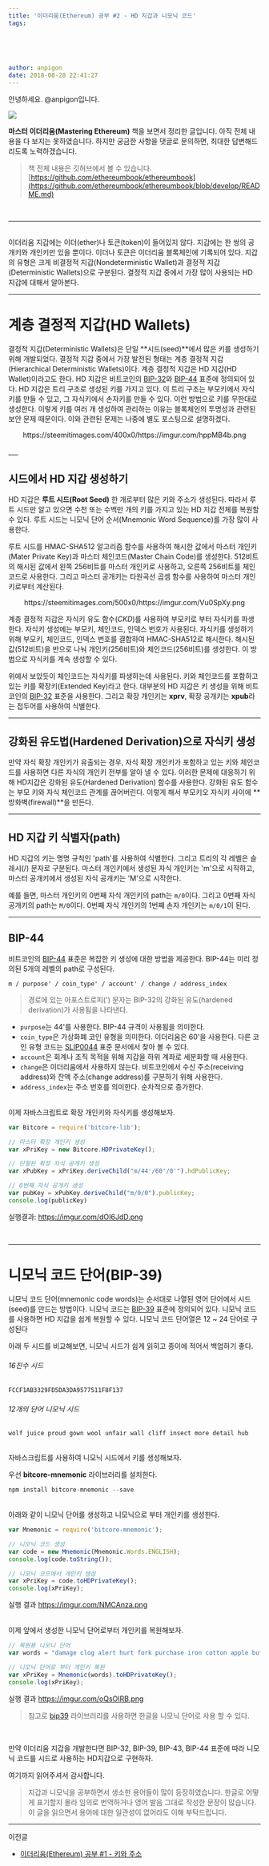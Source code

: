 ```yaml
---
title: '이더리움(Ethereum) 공부 #2 - HD 지갑과 니모닉 코드'
tags:
  
  
  
  
  
author: anpigon
date: 2018-08-28 22:41:27
---
```


안녕하세요. @anpigon입니다.

<div class='pull-right'><img src='https://steemitimages.com/150x0/https://images-na.ssl-images-amazon.com/images/I/51eW3hlp3jL._SX379_BO1,204,203,200_.jpg'></div>

**마스터 이더리움(Mastering Ethereum)** 책을 보면서 정리한 글입니다. 아직 전체 내용을 다 보지는 못하였습니다. 하지만 궁금한 사항을 댓글로 문의하면, 최대한 답변해드리도록 노력하겠습니다.
> 책 전체 내용은 깃허브에서 볼 수 있습니다.
[https://github.com/ethereumbook/ethereumbook](https://github.com/ethereumbook/ethereumbook/blob/develop/README.md)

<br>

___

<br>
이더리움 지갑에는 이더(ether)나 토큰(token)이 들어있지 않다. 지갑에는 한 쌍의 공개키와 개인키만 있을 뿐이다. 이더나 토큰은 이더리움 블록체인에 기록되어 있다. 지갑의 유형은 크게 비결정적 지갑(Nondeterministic Wallet)과 결정적 지갑(Deterministic Wallets)으로 구분된다. 결정적 지갑 중에서 가장 많이 사용되는 HD 지갑에 대해서 알아본다.

___

#  계층 결정적 지갑(HD Wallets)

결정적 지갑(Deterministic Wallets)은 단일 **시드(seed)**에서 많은 키를 생성하기 위해 개발되었다. 결정적 지갑 중에서 가장 발전된 형태는 계층 결정적 지갑(Hierarchical Deterministic Wallets)이다. 계층 결정적 지갑은 HD 지갑(HD Wallet)이라고도 한다. HD 지갑은 비트코인의 [BIP-32](https://github.com/bitcoin/bips/blob/master/bip-0032.mediawiki)와 [BIP-44](https://github.com/bitcoin/bips/blob/master/bip-0044.mediawiki) 표준에 정의되어 있다. HD 지갑은 트리 구조로 생성된 키를 가지고 있다. 이 트리 구조는 부모키에서 자식키를 만들 수 있고, 그 자식키에서 손자키를 만들 수 있다. 이런 방법으로 키를 무한대로 생성한다. 이렇게 키를 여러 개 생성하여 관리하는 이유는 블록체인의 투명성과 관련된 보안 문제 때문이다. 이와 관련된 문제는 나중에 별도 포스팅으로 설명하겠다.

<center>https://steemitimages.com/400x0/https://imgur.com/hppMB4b.png</center>

<br>
___

## 시드에서 HD 지갑 생성하기

 HD 지갑은 **루트 시드(Root Seed)** 한 개로부터 많은 키와 주소가 생성된다. 따라서 루트 시드만 알고 있으면 수천 또는 수백만 개의 키를 가지고 있는 HD 지갑 전체를 복원할 수 있다. 루트 시드는 니모닉 단어 순서(Mnemonic Word Sequence)를 가장 많이 사용한다.

루트 시드를 HMAC-SHA512 알고리즘 함수를 사용하여 해시한 값에서 마스터 개인키(Mater Private Key)과 마스터 체인코드(Master Chain Code)를 생성한다. 512비트의 해시된 값에서 왼쪽 256비트를 마스터 개인키로 사용하고, 오른쪽 256비트를 체인코드로 사용한다. 그리고 마스터 공개키는 타원곡선 곱셈 함수를 사용하여 마스터 개인키로부터 계산된다.

<center>https://steemitimages.com/500x0/https://imgur.com/Vu0SpXy.png</center>

계층 결정적 지갑은 자식키 유도 함수(*CKD*)를 사용하여 부모키로 부터 자식키를 파생한다. 자식키 생성에는 부모키, 체인코드, 인덱스 번호가 사용된다. 자식키를 생성하기 위해 부모키, 체인코드, 인덱스 번호를 결합하여 HMAC-SHA512로  해시한다. 해시된 값(512비트)을 반으로 나눠 개인키(256비트)와 체인코드(256비트)를 생성한다. 이 방법으로 자식키를 계속 생성할 수 있다.

위에서 보았듯이 체인코드는 자식키를 파생하는데 사용된다. 키와 체인코드를 포함하고 있는 키를 확장키(Extended Key)라고 한다. 대부분의 HD 지갑은 키 생성을 위해 비트코인의 [BIP-32](https://github.com/bitcoin/bips/blob/master/bip-0032.mediawiki) 표준을 사용한다. 그리고 확장 개인키는 **xprv**, 확장 공개키는 **xpub**라는 접두어를 사용하여 식별한다.

___

## 강화된 유도법(Hardened Derivation)으로 자식키 생성

만약 자식 확장 개인키가 유출되는 경우, 자식 확장 개인키가 포함하고 있는 키와 체인코드를 사용하면 다른 자식의 개인키 전부를 알아 낼 수 있다. 이러한 문제에 대응하기 위해 HD지갑은 강화된 유도(Hardened Derivation) 함수를 사용한다. 강화된 유도 함수는 부모 키와 자식 체인코드 관계를 끊어버린다. 이렇게 해서 부모키오 자식키 사이에 **방화벽(firewall)**을 만든다.

___

## HD 지갑 키 식별자(path)

HD 지갑의 키는 명명 규칙인 'path'를 사용하여 식별한다. 그리고 트리의 각 레벨은 슬래시(/) 문자로 구분된다. 마스터 개인키에서 생성된 자식 개인키는 'm'으로 시작하고, 마스터 공개키에서 생성된 자식 공개키는 'M'으로 시작한다. 

예를 들면, 마스터 개인키의 0번째 자식 개인키의 path는 `m/0`이다. 그리고 0번째 자식 공개키의 path는 `M/0`이다. 0번째 자식 개인키의 1번째 손자 개인키는 `m/0/1`이 된다.

___

## BIP-44

비트코인의 [BIP-44](https://github.com/bitcoin/bips/blob/master/bip-0044.mediawiki) 표준은 복잡한 키 생성에 대한 방법을 제공한다. BIP-44는 미리 정의된 5개의 레벨의 path로 구성된다.

```
m / purpose' / coin_type' / account' / change / address_index
```
> 경로에 있는 아포스트로피(') 문자는 BIP-32의 강화된 유도(hardened derivation)가 사용됨을 나타낸다.

- `purpose`는 44'를 사용한다. BIP-44 규격이 사용됨을 의미한다.
- `coin_type`은 가상화폐 코인 유형을 의미한다. 이더리움은 60'을 사용한다. 다른 코인 유형 코드는 [SLIP0044](https://github.com/satoshilabs/slips/blob/master/slip-0044.md) 표준 문서에서 찾아 볼 수 있다.
- `account`은 회계나 조직 목적을 위해 지갑을 하위 계좌로 세분화할 때 사용한다.
- `change`은 이더리움에서 사용하지 않는다. 비트코인에서 수신 주소(receiving address)와 잔액 주소(change address)를 구분하기 위해 사용한다.
- `address_index`는 주소 번호를 의미한다. 순차적으로 증가한다.

<br>
이제 자바스크립트로 확장 개인키와 자식키를 생성해보자.

```js
var Bitcore = require('bitcore-lib');

// 마스터 확장 개인키 생성
var xPriKey = new Bitcore.HDPrivateKey();

// 단절된 확장 자식 공개키 생성
var xPubKey = xPriKey.deriveChild("m/44'/60'/0'").hdPublicKey;

// 0번째 자식 공개키 생성
var pubKey = xPubKey.deriveChild("m/0/0").publicKey;
console.log(publicKey)
```

실행결과:
https://imgur.com/dOI6JdD.png

<br>

---

# 니모닉 코드 단어(BIP-39)

니모닉 코드 단어(mnemonic code words)는 순서대로 나열된 영어 단어에서 시드(seed)를 만드는 방법이다. 니모닉 코드는 [BIP-39](https://github.com/bitcoin/bips/blob/master/bip-0032.mediawiki) 표준에 정의되어 있다. 니모닉 코드를 사용하면 HD 지갑을 쉽게 복원할 수 있다.  니모닉 코드 단어열은 12 ~ 24 단어로 구성된다 

아래 두 시드를 비교해보면, 니모닉 시드가 쉽게 읽히고 종이에 적어서 백업하기 좋다.

###### 16진수 시드

```
FCCF1AB3329FD5DA3DA9577511F8F137
```

###### 12개의 단어 니모닉 시드

```
wolf juice proud gown wool unfair wall cliff insect more detail hub
```

<br>
자바스크립트를 사용하여 니모닉 시드에서 키를 생성해보자.

우선 **bitcore-mnemonic** 라이브러리를 설치한다.

```js
npm install bitcore-mnemonic --save
```

<br>
아래와 같이 니모닉 단어를 생성하고 니모닉으로 부터 개인키를 생성한다.

```js
var Mnemonic = require('bitcore-mnemonic');

// 니모닉 코드 생성
var code = new Mnemonic(Mnemonic.Words.ENGLISH);
console.log(code.toString());

// 니모닉 코드에서 개인키 생성
var xPriKey = code.toHDPrivateKey();
console.log(xPriKey);
```
실행 결과
https://imgur.com/NMCAnza.png

<br>
이제 앞에서 생성한 니모닉 단어로부터 개인키를 복원해보자.

```js
// 복원용 니모니 단어
var words = "damage clog alert hurt fork purchase iron cotton apple buffalo survey vast";

// 니모닉 단어로 부터 개인키 복원
var xPriKey = Mnemonic(words).toHDPrivateKey();
console.log(xPriKey);
```
실행 결과
https://imgur.com/oQsOIRB.png

> 참고로 [bip39](https://github.com/bitcoinjs/bip39) 라이브러리를 사용하면 한글을 니모닉 단어로 사용 할 수 있다.

<br>

만약 이더리움 지갑을 개발한다면 BIP-32, BIP-39, BIP-43, BIP-44 표준에 따라 니모닉 코드를 시드로 사용하는 HD지갑으로 구현하자.



여기까지 읽어주셔서 감사합니다.

> 지갑과 니모닉을 공부하면서 생소한 용어들이 많이 등장하였습니다. 한글로 어떻게 표기할지 몰라 임의로 번역하거나 영어 발음 그대로 작성한 문장이 많습니다. 이 글을 읽으면서 용어에 대한 일관성이 없어라도 이해 부탁드립니다.

---

이전글

- [이더리움(Ethereum) 공부 #1 - 키와 주소](https://steemit.com/@anpigon/ethereum-1)
